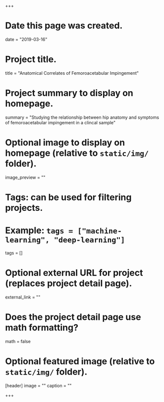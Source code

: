 +++
# Date this page was created.
date = "2019-03-16"

# Project title.
title = "Anatomical Correlates of Femoroacetabular Impingement"

# Project summary to display on homepage.
summary = "Studying the relationship between hip anatomy and symptoms of femoroacetabular impingement in a clincal sample"

# Optional image to display on homepage (relative to `static/img/` folder).
image_preview = ""

# Tags: can be used for filtering projects.
# Example: `tags = ["machine-learning", "deep-learning"]`
tags = []

# Optional external URL for project (replaces project detail page).
external_link = ""

# Does the project detail page use math formatting?
math = false

# Optional featured image (relative to `static/img/` folder).
[header]
image = ""
caption = ""

+++

